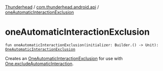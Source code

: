 [Thunderhead](../index.md) / [com.thunderhead.android.api](index.md) / [oneAutomaticInteractionExclusion](./one-automatic-interaction-exclusion.md)

# oneAutomaticInteractionExclusion

`fun oneAutomaticInteractionExclusion(initializer: Builder.() -> Unit): `[`OneAutomaticInteractionExclusion`](../com.thunderhead.android.api.interactions/-one-automatic-interaction-exclusion/index.md)

Creates an [OneAutomaticInteractionExclusion](../com.thunderhead.android.api.interactions/-one-automatic-interaction-exclusion/index.md) for use with [One.excludeAutomaticInteraction](#).

